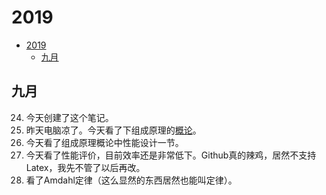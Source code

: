 # 2019
- [2019](#2019)
  - [九月](#%e4%b9%9d%e6%9c%88)

## 九月
24. 今天创建了这个笔记。
25. 昨天电脑凉了。今天看了下组成原理的[概论](/组成原理和体系结构/概论.md)。
26. 今天看了组成原理概论中性能设计一节。
27. 今天看了性能评价，目前效率还是非常低下。Github真的辣鸡，居然不支持Latex，我先不管了以后再改。
28. 看了Amdahl定律（这么显然的东西居然也能叫定律）。